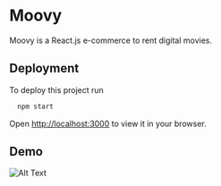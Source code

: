 # Moovy

Moovy is a React.js e-commerce to rent digital movies.

## Deployment

To deploy this project run

```bash
  npm start
```

Open [http://localhost:3000](http://localhost:3000) to view it in your browser.

## Demo

![Alt Text](./src/assets/moovy%20demo.gif)
